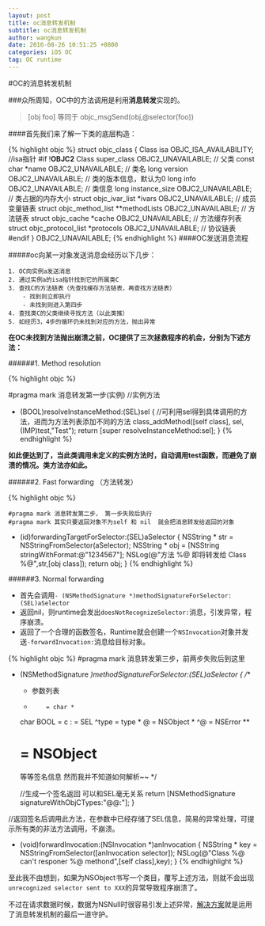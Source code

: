 ```yaml
---
layout: post
title: oc消息转发机制
subtitle: oc消息转发机制
author: wangkun 
date: 2016-08-26 10:51:25 +0800
categories: iOS OC
tag: OC runtime
---
```


#OC的消息转发机制

###众所周知，OC中的方法调用是利用**消息转发**实现的。

>[obj foo] 等同于 objc_msgSend(obj,@selector(foo))

####首先我们来了解一下类的底层构造：

{% highlight objc %}
struct objc_class 
{
		  Class isa OBJC_ISA_AVAILABILITY; //isa指针
		  #if !__OBJC2__
		  Class super_class OBJC2_UNAVAILABLE; // 父类
		  const char *name OBJC2_UNAVAILABLE; // 类名
		  long version OBJC2_UNAVAILABLE; // 类的版本信息，默认为0
		  long info OBJC2_UNAVAILABLE; // 类信息
		  long instance_size OBJC2_UNAVAILABLE; // 类占据的内存大小
		  struct objc_ivar_list *ivars OBJC2_UNAVAILABLE; // 成员变量链表
		  struct objc_method_list **methodLists OBJC2_UNAVAILABLE; // 方法链表
		  struct objc_cache *cache OBJC2_UNAVAILABLE; // 方法缓存列表
		   struct objc_protocol_list *protocols OBJC2_UNAVAILABLE; // 协议链表
		  #endif
} OBJC2_UNAVAILABLE;
{% endhighlight %}
####OC发送消息流程

#####oc向某一对象发送消息会经历以下几步：


	1. OC向实例a发送消息
	2. 通过实例a的isa指针找到它的所属类C
	3. 查找C的方法链表（先查找缓存方法链表，再查找方法链表）
		- 找到则立即执行
		- 未找到则进入第四步
	4. 查找类C的父类继续寻找方法（以此类推）
	5. 如经历3，4步的循环仍未找到对应的方法，抛出异常


**在OC未找到方法抛出崩溃之前，OC提供了三次拯救程序的机会，分别为下述方法：**

######1. Method resolution
 

{% highlight objc %}

#pragma mark 消息转发第一步(实例) 
//实例方法
+ (BOOL)resolveInstanceMethod:(SEL)sel
{
		    //可利用sel得到具体调用的方法，进而为方法列表添加不同的方法
    class_addMethod([self class], sel, (IMP)test,"Test");
    return [super resolveInstanceMethod:sel];
}
 {% endhighlight %}

**如此便达到了，当此类调用未定义的实例方法时，自动调用test函数，而避免了崩溃的情况。类方法亦如此。**

######2. Fast forwarding （方法转发）

{% highlight objc %}

	#pragma mark 消息转发第二步， 第一步失败后执行
	#pragma mark 其实只要返回对象不为self 和 nil  就会把消息转发给返回的对象
- (id)forwardingTargetForSelector:(SEL)aSelector
{
	NSString * str = NSStringFromSelector(aSelector);
	NSString * obj = [NSString stringWithFormat:@"1234567"];
	NSLog(@"方法 %@ 即将转发给 Class %@",str,[obj class]);
	return obj;
}
 {% endhighlight %}

######3. Normal forwarding



- 首先会调用`- (NSMethodSignature *)methodSignatureForSelector:(SEL)aSelector` 
- 返回nil，则runtime会发出`doesNotRecognizeSelector:`消息，引发异常，程序崩溃。
- 返回了一个合理的函数签名，Runtime就会创建一个`NSInvocation`对象并发送`-forwardInvocation:`消息给目标对象。
 
{% highlight objc %}
#pragma mark 消息转发第三步，前两步失败后到这里

- (NSMethodSignature *)methodSignatureForSelector:(SEL)aSelector
{
	/**
	 *  参数列表
	 *         = char *
	 char BOOL = c
	 :         = SEL
	 ^type     = type *
	 @         = NSObject *
	 ^@        = NSError **
	 #         = NSObject
	 等等签名信息
	 然而我并不知道如何解析~~
	 */

	//生成一个签名返回 可以和SEL毫无关系
	return [NSMethodSignature signatureWithObjCTypes:"@@:"];
}

//返回签名后调用此方法，在参数中已经存储了SEL信息，简易的异常处理，可提示所有类的非法方法调用，不崩溃。
- (void)forwardInvocation:(NSInvocation *)anInvocation
{
	NSString * key = NSStringFromSelector([anInvocation selector]);
	NSLog(@"Class %@ can't responer %@ methond",[self class],key);
}
{% endhighlight %}

至此我不由想到，如果为NSObject书写一个类目，覆写上述方法，则就不会出现`unrecognized selector sent to XXX`的异常导致程序崩溃了。


不过在请求数据时候，数据为NSNull时很容易引发上述异常，[解决方案](http://www.cocoachina.com/industry/20140424/8225.html)就是运用了消息转发机制的最后一道守护。


